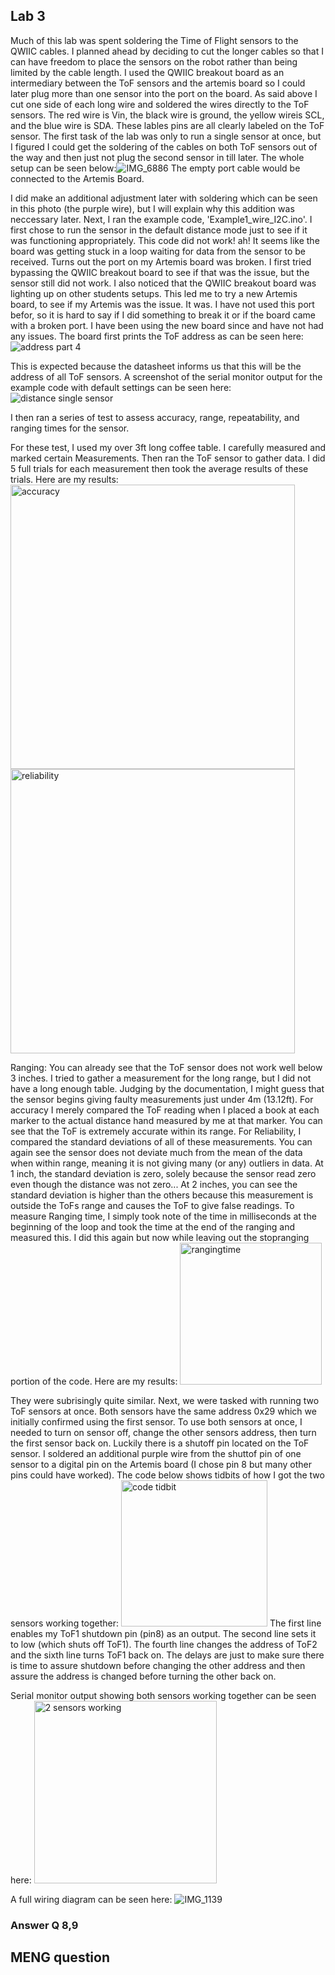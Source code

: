 ## Lab 3

Much of this lab was spent soldering the Time of Flight sensors to the QWIIC cables. I planned ahead by deciding to cut the longer cables so that I can have freedom to place the sensors on the robot rather than being limited by the cable length.
I used the QWIIC breakout board as an intermediary between the ToF sensors and the artemis board so I could later plug more than one sensor into the port on the board. 
As said above I cut one side of each long wire and soldered the wires directly to the ToF sensors. The red wire is Vin, the black wire is ground, the yellow wireis SCL, and the blue wire is SDA. These lables pins are all clearly labeled on the ToF sensor. The first task of the lab was only to run a single sensor at once, but I figured I could get the soldering of the cables on both ToF sensors out of the way and then just not plug the second sensor in till later. The whole setup can be seen below:![IMG_6886](https://user-images.githubusercontent.com/89661904/218805187-22d05471-366b-4259-9303-11c7b512d9da.jpg)
The empty port cable would be connected to the Artemis Board.

I did make an additional adjustment later with soldering which can be seen in this photo (the purple wire), but I will explain why this addition was neccessary later.
Next, I ran the example code, 'Example1_wire_I2C.ino'. I first chose to run the sensor in the default distance mode just to see if it was functioning appropriately. This code did not work! ah! It seems like the board was getting stuck in a loop waiting for data from the sensor to be received. Turns out the port on my Artemis board was broken. I first tried bypassing the QWIIC breakout board to see if that was the issue, but the sensor still did not work. I also noticed that the QWIIC breakout board was lighting up on other students setups. This led me to try a new Artemis board, to see if my Artemis was the issue. It was. I have not used this port befor, so it is hard to say if I did something to break it or if the board came with a broken port. I have been using the new board since and have not had any issues. The board first prints the ToF address as can be seen here:
![address  part 4](https://user-images.githubusercontent.com/89661904/218786842-7ea15503-3885-434f-b466-5787fa763b3a.PNG)

This is expected because the datasheet informs us that this will be the address of all ToF sensors.
A screenshot of the serial monitor output for the example code with default settings can be seen here:
![distance single sensor](https://user-images.githubusercontent.com/89661904/218786884-452cff1c-7ee1-48d0-ab66-1bc572e2ce4d.PNG)

I then ran a series of test to assess accuracy, range, repeatability, and ranging times for the sensor.

For these test, I used my over 3ft long coffee table. I carefully measured and marked certain Measurements. Then ran the ToF sensor to gather data. I did 5 full trials for each measurement then took the average results of these trials. Here are my results:
<img width="455" alt="accuracy" src="https://user-images.githubusercontent.com/89661904/218943798-e4eee374-8b88-4a10-9ef3-5d7b7b55540c.png">
<img width="455" alt="reliability" src="https://user-images.githubusercontent.com/89661904/218943819-d9db24c2-5eb5-499f-ba1d-bf9b9b17121a.png">

Ranging: You can already see that the ToF sensor does not work well below 3 inches. I tried to gather a measurement for the long range, but I did not have a long enough table. Judging by the documentation, I might guess that the sensor begins giving faulty measurements just under 4m (13.12ft).
For accuracy I merely compared the ToF reading when I placed a book at each marker to the actual distance hand measured by me at that marker. You can see that the ToF is extremely accurate within its range.
For Reliability, I compared the standard deviations of all of these measurements. You can again see the sensor does not deviate much from the mean of the data when within range, meaning it is not giving many (or any) outliers in data. At 1 inch, the standard deviation is zero, solely because the sensor read zero even though the distance was not zero... At 2 inches, you can see the standard deviation is higher than the others because this measurement is outside the ToFs range and causes the ToF to give false readings.
To measure Ranging time, I simply took note of the time in milliseconds at the beginning of the loop and took the time at the end of the ranging and measured this. I did this again but now while leaving out the stopranging portion of the code. Here are my results: 
<img width="227" alt="rangingtime" src="https://user-images.githubusercontent.com/89661904/218943847-4fe8383e-2a83-4572-b3d4-b9b7887917e3.png">

They were subrisingly quite similar.
Next, we were tasked with running two ToF sensors at once. Both sensors have the same address 0x29 which we initially confirmed using the first sensor. To use both sensors at once, I needed to turn on sensor off, change the other sensors address, then turn the first sensor back on. Luckily there is a shutoff pin located on the ToF sensor. I soldered an additional purple wire from the shuttof pin of one sensor to a digital pin on the Artemis board (I chose pin 8 but many other pins could have worked). The code below shows tidbits of how I got the two sensors working together:
<img width="234" alt="code tidbit" src="https://user-images.githubusercontent.com/89661904/218944645-420911f3-9811-4f80-bbda-82b824ab65ea.png">
The first line enables my ToF1 shutdown pin (pin8) as an output. The second line sets it to low (which shuts off ToF1). The fourth line changes the address of ToF2 and the sixth line turns ToF1 back on. The delays are just to make sure there is time to assure shutdown before changing the other address and then assure the address is changed before turning the other back on.


Serial monitor output showing both sensors working together can be seen here:
<img width="292" alt="2 sensors working" src="https://user-images.githubusercontent.com/89661904/218944620-7db72a27-5ecf-4353-a5a7-b4383540b195.png">


A full wiring diagram can be seen here:
![IMG_1139](https://user-images.githubusercontent.com/89661904/218803154-35f3a3cb-eb44-4b38-bf9d-a26b6b3d0dfe.jpg)

### Answer Q 8,9 

## MENG question



